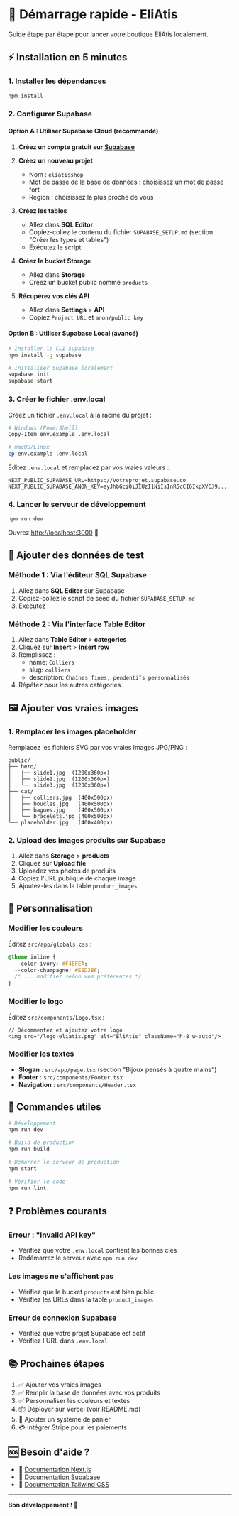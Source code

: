 # 🚀 Démarrage rapide - EliAtis

Guide étape par étape pour lancer votre boutique EliAtis localement.

## ⚡ Installation en 5 minutes

### 1. Installer les dépendances

```bash
npm install
```

### 2. Configurer Supabase

#### Option A : Utiliser Supabase Cloud (recommandé)

1. **Créez un compte gratuit sur [Supabase](https://supabase.com)**

2. **Créez un nouveau projet**
   - Nom : `eliatisshop`
   - Mot de passe de la base de données : choisissez un mot de passe fort
   - Région : choisissez la plus proche de vous

3. **Créez les tables**
   - Allez dans **SQL Editor**
   - Copiez-collez le contenu du fichier `SUPABASE_SETUP.md` (section "Créer les types et tables")
   - Exécutez le script

4. **Créez le bucket Storage**
   - Allez dans **Storage**
   - Créez un bucket public nommé `products`

5. **Récupérez vos clés API**
   - Allez dans **Settings** > **API**
   - Copiez `Project URL` et `anon/public key`

#### Option B : Utiliser Supabase Local (avancé)

```bash
# Installer le CLI Supabase
npm install -g supabase

# Initialiser Supabase localement
supabase init
supabase start
```

### 3. Créer le fichier .env.local

Créez un fichier `.env.local` à la racine du projet :

```bash
# Windows (PowerShell)
Copy-Item env.example .env.local

# macOS/Linux
cp env.example .env.local
```

Éditez `.env.local` et remplacez par vos vraies valeurs :

```env
NEXT_PUBLIC_SUPABASE_URL=https://votreprojet.supabase.co
NEXT_PUBLIC_SUPABASE_ANON_KEY=eyJhbGciOiJIUzI1NiIsInR5cCI6IkpXVCJ9...
```

### 4. Lancer le serveur de développement

```bash
npm run dev
```

Ouvrez [http://localhost:3000](http://localhost:3000) 🎉

## 📝 Ajouter des données de test

### Méthode 1 : Via l'éditeur SQL Supabase

1. Allez dans **SQL Editor** sur Supabase
2. Copiez-collez le script de seed du fichier `SUPABASE_SETUP.md`
3. Exécutez

### Méthode 2 : Via l'interface Table Editor

1. Allez dans **Table Editor** > **categories**
2. Cliquez sur **Insert** > **Insert row**
3. Remplissez :
   - name: `Colliers`
   - slug: `colliers`
   - description: `Chaînes fines, pendentifs personnalisés`
4. Répétez pour les autres catégories

## 🖼️ Ajouter vos vraies images

### 1. Remplacer les images placeholder

Remplacez les fichiers SVG par vos vraies images JPG/PNG :

```
public/
├── hero/
│   ├── slide1.jpg  (1200x360px)
│   ├── slide2.jpg  (1200x360px)
│   └── slide3.jpg  (1200x360px)
├── cat/
│   ├── colliers.jpg  (400x500px)
│   ├── boucles.jpg   (400x500px)
│   ├── bagues.jpg    (400x500px)
│   └── bracelets.jpg (400x500px)
└── placeholder.jpg   (400x400px)
```

### 2. Upload des images produits sur Supabase

1. Allez dans **Storage** > **products**
2. Cliquez sur **Upload file**
3. Uploadez vos photos de produits
4. Copiez l'URL publique de chaque image
5. Ajoutez-les dans la table `product_images`

## 🎨 Personnalisation

### Modifier les couleurs

Éditez `src/app/globals.css` :

```css
@theme inline {
  --color-ivory: #F4EFEA;
  --color-champagne: #EED3BF;
  /* ... modifiez selon vos préférences */
}
```

### Modifier le logo

Éditez `src/components/Logo.tsx` :

```tsx
// Décommentez et ajoutez votre logo
<img src="/logo-eliatis.png" alt="EliAtis" className="h-8 w-auto"/>
```

### Modifier les textes

- **Slogan** : `src/app/page.tsx` (section "Bijoux pensés à quatre mains")
- **Footer** : `src/components/Footer.tsx`
- **Navigation** : `src/components/Header.tsx`

## 🔧 Commandes utiles

```bash
# Développement
npm run dev

# Build de production
npm run build

# Démarrer le serveur de production
npm start

# Vérifier le code
npm run lint
```

## ❓ Problèmes courants

### Erreur : "Invalid API key"

- Vérifiez que votre `.env.local` contient les bonnes clés
- Redémarrez le serveur avec `npm run dev`

### Les images ne s'affichent pas

- Vérifiez que le bucket `products` est bien public
- Vérifiez les URLs dans la table `product_images`

### Erreur de connexion Supabase

- Vérifiez que votre projet Supabase est actif
- Vérifiez l'URL dans `.env.local`

## 📚 Prochaines étapes

1. ✅ Ajouter vos vraies images
2. ✅ Remplir la base de données avec vos produits
3. ✅ Personnaliser les couleurs et textes
4. 📦 Déployer sur Vercel (voir README.md)
5. 🛒 Ajouter un système de panier
6. 💳 Intégrer Stripe pour les paiements

## 🆘 Besoin d'aide ?

- 📖 [Documentation Next.js](https://nextjs.org/docs)
- 📖 [Documentation Supabase](https://supabase.com/docs)
- 📖 [Documentation Tailwind CSS](https://tailwindcss.com/docs)

---

**Bon développement ! 💎**


